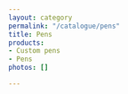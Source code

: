 ```yaml
---
layout: category
permalink: "/catalogue/pens"
title: Pens
products:
- Custom pens
- Pens
photos: []

---
```

